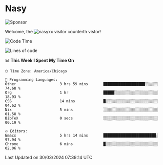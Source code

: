 # Nasy

<!--
<p align="center">
<img height="200" src="https://github-readme-stats.vercel.app/api?username=nasyxx&count_private=true&show_icons=true&theme=dracula&include_all_commits=true"/>
<img height="200" src="https://github-readme-stats.vercel.app/api/top-langs/?username=nasyxx&theme=dracula&hide=html,jupyter+notebook&count_private=true&show_icons=true"/>
</p>

  
----------------
-->

![Sponsor](https://img.shields.io/static/v1.svg?label=Sponsor&message=%E2%9D%A4&logo=GitHub&style=flat&color=pink)
 
Welcome, the ![nasyxx visitor counter](https://count.getloli.com/get/@nasyxx?theme=rule34)th vistor!
 
<!--START_SECTION:waka-->
![Code Time](http://img.shields.io/badge/Code%20Time-4%2C367%20hrs%2024%20mins-blue)

![Lines of code](https://img.shields.io/badge/From%20Hello%20World%20I%27ve%20Written-6.3%20million%20lines%20of%20code-blue)

📊 **This Week I Spent My Time On** 

```text
🕑︎ Time Zone: America/Chicago

💬 Programming Languages: 
Other                    3 hrs 59 mins       ███████████████████░░░░░░   74.68 % 
Org                      1 hr                █████░░░░░░░░░░░░░░░░░░░░   18.93 % 
CSS                      14 mins             █░░░░░░░░░░░░░░░░░░░░░░░░   04.62 % 
Nix                      5 mins              ░░░░░░░░░░░░░░░░░░░░░░░░░   01.58 % 
BibTeX                   0 secs              ░░░░░░░░░░░░░░░░░░░░░░░░░   00.19 % 

🔥 Editors: 
Emacs                    5 hrs 14 mins       ████████████████████████░   97.94 % 
Chrome                   6 mins              █░░░░░░░░░░░░░░░░░░░░░░░░   02.06 % 
```


 Last Updated on 30/03/2024 07:39:14 UTC
<!--END_SECTION:waka-->

<!-- ![visitors](https://visitor-badge.laobi.icu/badge?page_id=nasyxx.nasyxx) -->
